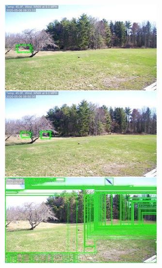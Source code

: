 ![20200506-081041-084046](in/20200506/20200506-081041-084046_0_.jpg)
![20200506-084051-091056](in/20200506/20200506-084051-091056_0_.jpg)
![20200506-091101-094106](in/20200506/20200506-091101-094106_0_.jpg)
